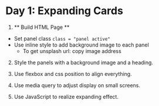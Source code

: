 # Day 1: Expanding Cards

1. ** Build HTML Page **

- Set panel class `class = "panel active"`
- Use inline style to add background image to each panel
  - To get unsplash url: copy image address

2. Style the panels with a background image and a heading.

3. Use flexbox and css position to align everything.

4. Use media query to adjust display on small screens.

5. Use JavaScript to realize expanding effect.
